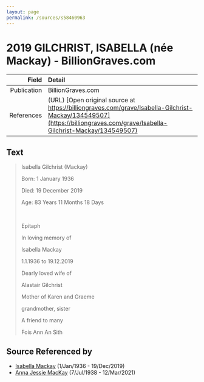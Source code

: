 ```yaml
---
layout: page
permalink: /sources/s58460963
---
```


# 2019 GILCHRIST, ISABELLA (née Mackay) - BillionGraves.com

Field | Detail
---:|:---
Publication | BillionGraves.com
References | (URL) [Open original source at https://billiongraves.com/grave/Isabella-Gilchrist-Mackay/134549507](https://billiongraves.com/grave/Isabella-Gilchrist-Mackay/134549507)

## Text

> Isabella Gilchrist (Mackay)
>
> Born: 1 January 1936
>
> Died: 19 December 2019
>
> Age: 83 Years 11 Months 18 Days
>
> <br/>
>
> Epitaph
>
> In loving memory of
>
> Isabella Mackay
>
> 1.1.1936 to 19.12.2019
>
> Dearly loved wife of
>
> Alastair Gilchrist
>
> Mother of Karen and Graeme
>
> grandmother, sister
>
> A friend to many
>
> Fois Ann An Sith
>

## Source Referenced by

* [Isabella Mackay](../people/@25303611@-isabella-mackay-b1936-1-1-d2019-12-19.md) (1/Jan/1936 - 19/Dec/2019)
* [Anna Jessie MacKay](../people/@41265374@-anna-jessie-mackay-b1938-7-7-d2021-3-12.md) (7/Jul/1938 - 12/Mar/2021)
